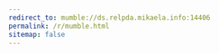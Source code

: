 ```yaml
---
redirect_to: mumble://ds.relpda.mikaela.info:14406
permalink: /r/mumble.html
sitemap: false
---
```

